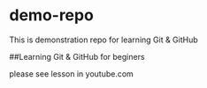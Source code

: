 # demo-repo
This is demonstration repo for learning Git &amp; GitHub

##Learning Git & GitHub for beginers

please see lesson in youtube.com
